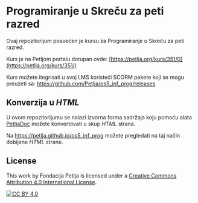 # Programiranje u Skreču za peti razred 

Ovaj repozitorijum posvećen je kursu za Programiranje u Skreču za peti razred. 

Kurs je na Petljom portalu dotupan ovde: [https://petlja.org/kurs/351/0](https://petlja.org/kurs/351/)

Kurs možete itegrisati u svoj LMS koristeći SCORM pakete koji se mogu preuzeti sa: https://github.com/Petlja/os5_inf_prog/releases

## Konverzija u *HTML*

U ovom repozitorijumu se nalazi izvorna forma sadržaja koju pomoću alata [PetljaDoc](https://github.com/Petlja/PetljaDoc) možete konvertovati u skup *HTML* strana.

Na https://petlja.github.io/os5_inf_prog možete pregledati na taj način dobijene *HTML* strane.

## License

This work by Fondacija Petlja is licensed under a
[Creative Commons Attribution 4.0 International License][cc-by].

[![CC BY 4.0][cc-by-image]][cc-by]

[cc-by]: http://creativecommons.org/licenses/by/4.0/
[cc-by-image]: https://i.creativecommons.org/l/by/4.0/88x31.png

